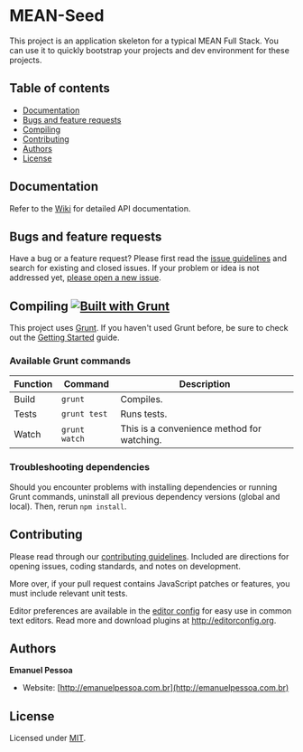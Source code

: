 # MEAN-Seed

This project is an application skeleton for a typical MEAN Full Stack. You can use it to quickly bootstrap your projects and dev environment for these projects.

## Table of contents
- [Documentation](#documentation)
- [Bugs and feature requests](#bugs-and-feature-requests)
- [Compiling](#compiling-)
- [Contributing](#contributing)
- [Authors](#authors)
- [License](#license)

## Documentation

Refer to the [Wiki](https://github.com/emanuelpessoaa/mean-seed/wiki) for detailed API documentation.

## Bugs and feature requests

Have a bug or a feature request? Please first read the [issue guidelines](CONTRIBUTING.md#using-the-issue-tracker) and search for existing and closed issues. If your problem or idea is not addressed yet, [please open a new issue](https://github.com/emanuelpessoaa/mean-seed/issues).

## Compiling [![Built with Grunt](https://cdn.gruntjs.com/builtwith.png)](http://gruntjs.com/)

This project uses [Grunt](http://gruntjs.com/). If you haven't used Grunt before, be sure to check out the [Getting Started](http://gruntjs.com/getting-started) guide.

### Available Grunt commands

| Function  | Command       | Description                                   |
| --------- | ------------- | --------------------------------------------- |
| Build     | `grunt`       | Compiles.                                     |
| Tests     | `grunt test`  | Runs tests.                                   |
| Watch     | `grunt watch` | This is a convenience method for watching.    |

### Troubleshooting dependencies

Should you encounter problems with installing dependencies or running Grunt commands, uninstall all previous dependency versions (global and local). Then, rerun `npm install`.

## Contributing

Please read through our [contributing guidelines](CONTRIBUTING.md). Included are directions for opening issues, coding standards, and notes on development.

More over, if your pull request contains JavaScript patches or features, you must include relevant unit tests.

Editor preferences are available in the [editor config](.editorconfig) for easy use in common text editors. Read more and download plugins at <http://editorconfig.org>.

## Authors

**Emanuel Pessoa**

- Website: [http://emanuelpessoa.com.br](http://emanuelpessoa.com.br)

## License

Licensed under [MIT](LICENSE).

